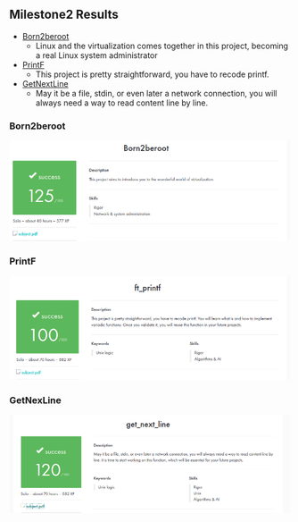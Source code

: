 ## Milestone2 Results

- [Born2beroot](https://github.com/zikocult/Cursus42/tree/main/02_ring/born2beroot)
  	- Linux and the virtualization comes together in this project, becoming a real Linux system administrator
- [PrintF](https://github.com/zikocult/Cursus42/tree/main/02_ring/printf)
	- This project is pretty straightforward, you have to recode printf.
- [GetNextLine](https://github.com/zikocult/Cursus42/tree/main/02_ring/getnextline)
	- May it be a file, stdin, or even later a network connection, you will always need a way to read content line by line.

### **Born2beroot**

<p align="left">
  <a href="https://github.com/zikocult/Cursus42/tree/main/02_ring"><img src="https://github.com/zikocult/Cursus42/blob/main/02_ring/docs/assets/Born2beroot/Born2beroot.png" /></a>
</p>

### **PrintF**

<p align="left">
  <a href="https://github.com/zikocult/Cursus42/tree/main/02_ring"><img src="https://github.com/zikocult/Cursus42/blob/main/02_ring/docs/assets/printf/ft_printf.png" /></a>
</p>

### **GetNexLine**

<p align="left">
  <a href="https://github.com/zikocult/Cursus42/tree/main/02_ring"><img src="https://github.com/zikocult/Cursus42/blob/main/02_ring/docs/assets/GNL/gnl.png" /></a>
</p>
